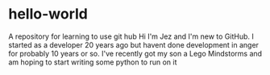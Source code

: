 # hello-world
A repository for learning to use git hub
Hi I'm Jez and I'm new to GitHub. I started as a developer 20 years ago but havent done development in anger for probably 10 years or so. I've recently got my son a Lego Mindstorms and am hoping to start writing some python to run on it
